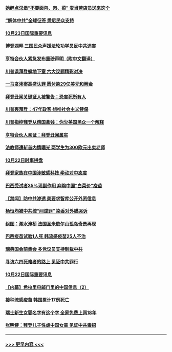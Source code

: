 #### [她醉点汉堡“不要面包、肉、菜” 麦当劳店员送来这个](../pages/prog202/a102969929.md?t=10232202) 
#### [“解体中共”全球征签 悉尼民众支持](../pages/prog202/a102969860.md?t=10232202) 
#### [10月23日国际重要讯息](../pages/prog202/a102969843.md?t=10232202) 
#### [博登湖畔 三国民众声援法轮功学员反中共迫害](../pages/prog202/a102969803.md?t=10232202) 
#### [亨特合伙人紧急发布重磅声明（附中文翻译）](../pages/prog202/a102969696.md?t=10232202) 
#### [川普讽拜登躲地下室 六大议题精彩对决](../pages/prog202/a102969686.md?t=10232202) 
#### [一马贪渎案高盛认罪 愿付逾29亿美元和解金](../pages/prog202/a102969633.md?t=10232202) 
#### [拜登丑闻关键证人被警告：恐害死所有人](../pages/prog202/a102969609.md?t=10232202) 
#### [川普轰拜登：47年政客 想推社会主义健保](../pages/prog202/a102969552.md?t=10232202) 
#### [川普指控拜登从俄国拿钱：你欠美国民众一个解释](../pages/prog202/a102969519.md?t=10232202) 
#### [亨特合伙人亲证：拜登丑闻属实](../pages/prog202/a102969499.md?t=10232202) 
#### [法教师遭斩首内情曝光 两学生为300欧元出卖老师](../pages/prog202/a102969373.md?t=10232202) 
#### [10月22日时事拼盘](../pages/prog202/a102969352.md?t=10232202) 
#### [拜登家族在中国涉敏感科技 牵动对中态度](../pages/prog202/a102969302.md?t=10232202) 
#### [巴西受试者35%现副作用 弃购中国“白菜价”疫苗](../pages/prog202/a102969254.md?t=10232202) 
#### [【禁闻】防中共渗透 美要求智库公开外资信息](../pages/prog202/a102969291.md?t=10232202) 
#### [杨恒均被中共控“间谍罪” 染香对外媒哭诉](../pages/prog202/a102969190.md?t=10232202) 
#### [组图：潮水淹桥 法国圣米歇尔山孤岛奇景再现](../pages/prog202/a102969099.md?t=10232202) 
#### [巴西疫苗试验1人死 韩流感疫苗25人不治](../pages/prog202/a102969172.md?t=10232202) 
#### [瑞典国会前集会 多党议员支持制裁中共](../pages/prog202/a102969147.md?t=10232202) 
#### [寻访六四死难者的路上 见证中共罪行](../pages/prog202/a102968976.md?t=10232202) 
#### [10月22日国际重要讯息](../pages/prog202/a102968967.md?t=10232202) 
#### [【内幕】希拉里电邮门里的中国信息（2）](../pages/prog202/a102968934.md?t=10232202) 
#### [接种流感疫苗 韩国累计17例死亡](../pages/prog202/a102968847.md?t=10232202) 
#### [瑞士新生女婴名字有这个字 全家免费上网18年](../pages/prog202/a102968817.md?t=10232202) 
#### [张明健：拜登儿子性虐中国女童 见证中共毒招](../pages/prog202/a102968769.md?t=10232202) 

----
#### [ >>> 更早内容 <<< ](../indexes/prog202-earlier.md)
